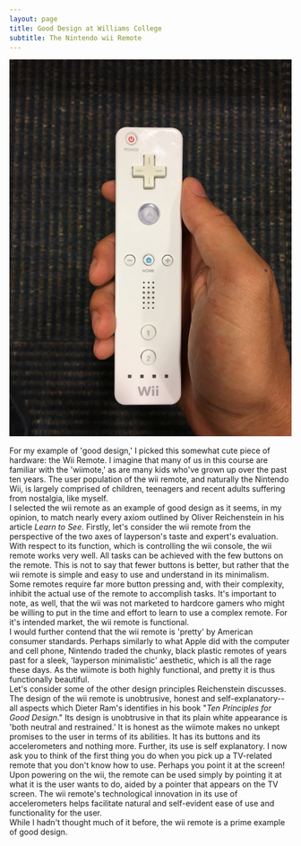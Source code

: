 ```yaml
---
layout: page
title: Good Design at Williams College
subtitle: The Nintendo wii Remote
---
```



![Nintendo wii Remote](/img/IMG_2460.JPG)

  For my example of 'good design,' I picked this somewhat cute piece of hardware: the Wii Remote. I imagine that many of us in this course are familiar with the 'wiimote,' as are many kids who've grown up over the past ten years. The user population of the wii remote, and naturally the Nintendo Wii, is largely comprised of children, teenagers and recent adults suffering from nostalgia, like myself.  
  I selected the wii remote as an example of good design as it seems, in my opinion, to match nearly every axiom outlined by Oliver Reichenstein in his article *Learn to See*. Firstly, let's consider the wii remote from the perspective of the two axes of layperson's taste and expert's evaluation. With respect to its function, which is controlling the wii console, the wii remote works very well. All tasks can be achieved with the few buttons on the remote. This is not to say that fewer buttons is better, but rather that the wii remote is simple and easy to use and understand in its minimalism. Some remotes require far more button pressing and, with their complexity, inhibit the actual use of the remote to accomplish tasks. It's important to note, as well, that the wii was not marketed to hardcore gamers who might be willing to put in the time and effort to learn to use a complex remote. For it's intended market, the wii remote is functional.  
  I would further contend that the wii remote is 'pretty' by American consumer standards. Perhaps similarly to what Apple did with the computer and cell phone, Nintendo traded the chunky, black plastic remotes of years past for a sleek, 'layperson minimalistic' aesthetic, which is all the rage these days. As the wiimote is both highly functional, and pretty it is thus functionally beautiful.  
  Let's consider some of the other design principles Reichenstein discusses. The design of the wii remote is unobtrusive, honest and self-explanatory-- all aspects which Dieter Ram's identifies in his book "*Ten Principles for Good Design*." Its design is unobtrusive in that its plain white appearance is 'both neutral and restrained.' It is honest as the wiimote makes no unkept promises to the user in terms of its abilities. It has its buttons and its accelerometers and nothing more. Further, its use is self explanatory. I now ask you to think of the first thing you do when you pick up a TV-related remote that you don't know how to use. Perhaps you point it at the screen! Upon powering on the wii, the remote can be used simply by pointing it at what it is the user wants to do, aided by a pointer that appears on the TV screen. The wii remote's technological innovation in its use of accelerometers helps facilitate natural and self-evident ease of use and functionality for the user.  
  While I hadn't thought much of it before, the wii remote is a prime example of good design.  
   



